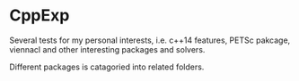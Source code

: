 # CppExp
Several tests for my personal interests, i.e. c++14 features, PETSc pakcage, viennacl and other interesting packages and solvers.

Different packages is catagoried into related folders.


